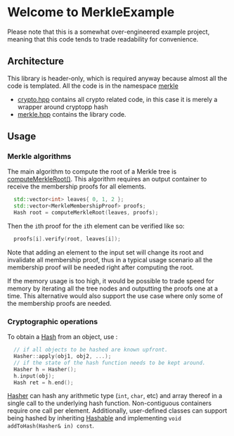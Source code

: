 # Welcome to MerkleExample

Please note that this is a somewhat over-engineered example project, meaning that this code tends to trade readability
for convenience.

## Architecture

This library is header-only, which is required anyway because almost all the code is templated.
All the code is in the namespace [merkle](merkleexample/namespacemerkle.md)

- [crypto.hpp](merkleexample/crypto_8hpp.md) contains all crypto related code, in this case it is merely a wrapper
  around cryptopp hash
- [merkle.hpp](merkleexample/merkle_8hpp.md) contains the library code.

## Usage

### Merkle algorithms

The main algorithm to compute the root of a Merkle tree is [computeMerkleRoot()](merkleexample/namespacemerkle.md#public-functions). This algorithm requires an output
container to receive the membership proofs for all elements.

```C++
  std::vector<int> leaves{ 0, 1, 2 };
  std::vector<MerkleMembershipProof> proofs;
  Hash root = computeMerkleRoot(leaves, proofs);
```

Then the `i`th proof for the `i`th element can be verified like so:

```C++
  proofs[i].verify(root, leaves[i]);
```

Note that adding an element to the input set will change its root and invalidate all membership proof, thus in a typical
usage scenario all the membership proof will be needed right after computing the root. 

If the memory usage is too high, it would be possible to trade speed for memory by iterating all the tree nodes and outputting the proofs one at a time. 
This alternative would also support the use case where only some of the membership proofs are needed.

### Cryptographic operations

To obtain a [Hash](merkleexample/classmerkle_1_1_hash.md) from an object, use :

```C++
  // if all objects to be hashed are known upfront.
  Hasher::apply(obj1, obj2, ...);
  // if the state of the hash function needs to be kept around.
  Hasher h = Hasher();
  h.input(obj);
  Hash ret = h.end();
```

[Hasher](merkleexample/classmerkle_1_1_hasher.md) can hash any arithmetic type (`int`, `char`, etc) and array thereof in
a single call to the underlying hash function. Non-contiguous containers require one call per element. Additionally,
user-defined classes can support being hashed by inheriting [Hashable](merkleexample/classmerkle_1_1_hashable.md) and
implementing `void addToHash(Hasher& in) const`.


